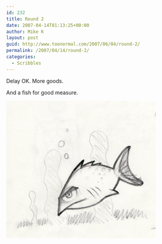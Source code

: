 ```yaml
---
id: 232
title: Round 2
date: 2007-04-14T01:13:25+00:00
author: Mike K
layout: post
guid: http://www.toonormal.com/2007/06/04/round-2/
permalink: /2007/04/14/round-2/
categories:
  - Scribbles
---
```

Delay OK. More goods.

And a fish for good measure.

![Fish Scan.  Like fish are best.](/content/FishScan.jpg)
